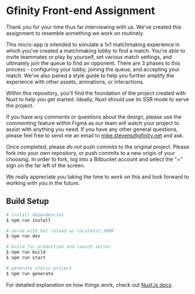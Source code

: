 # Gfinity Front-end Assignment

Thank you for your time thus far interviewing with us. We've created this assignment to resemble something we work on routinely.

This micro-app is intended to simulate a 1v1 matchmaking experience in which you've created a matchmaking lobby to find a match.
You're able to invite teammates or play by yourself, set various match settings, and ultimately join the queue to find an opponent.
There are 3 phases to this process - configuring your lobby, joining the queue, and accepting your match. We've also paired a style guide to help you further amplify the experience with other assets, animations, or interactions.

Within this repository, you'll find the foundation of the project created with Nuxt to help you get started. Ideally, Nuxt should use its SSR mode to serve the project.

If you have any comments or questions about the design, please use the commenting feature within Figma as our team will watch your project to assist with anything you need. If you have any other general questions, please feel free to send me an email to mike.stevens@gfinity.net and ask.

Once completed, please _do not_ push commits to the original project. Please fork into your own repository, or push commits to a new origin of your choosing. In order to fork, log into a Bitbucket account and select the "+" sign on the far left of the screen.

We really appreciate you taking the time to work on this and look forward to working with you in the future.

## Build Setup

```bash
# install dependencies
$ npm run install

# serve with hot reload at localhost:3000
$ npm run dev

# build for production and launch server
$ npm run build
$ npm run start

# generate static project
$ npm run generate
```

For detailed explanation on how things work, check out [Nuxt.js docs](https://nuxtjs.org).
